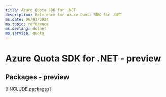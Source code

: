 ```yaml
---
title: Azure Quota SDK for .NET
description: Reference for Azure Quota SDK for .NET
ms.date: 06/03/2024
ms.topic: reference
ms.devlang: dotnet
ms.service: quota
---
```

# Azure Quota SDK for .NET - preview
## Packages - preview
[!INCLUDE [packages](quota-index.md)]